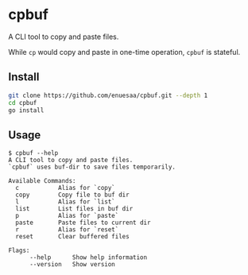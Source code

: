 # cpbuf
A CLI tool to copy and paste files. 

While `cp` would copy and paste in one-time operation, `cpbuf` is stateful.

## Install
```bash
git clone https://github.com/enuesaa/cpbuf.git --depth 1
cd cpbuf
go install
```

## Usage
```console
$ cpbuf --help
A CLI tool to copy and paste files.
`cpbuf` uses buf-dir to save files temporarily.

Available Commands:
  c           Alias for `copy`
  copy        Copy file to buf dir
  l           Alias for `list`
  list        List files in buf dir
  p           Alias for `paste`
  paste       Paste files to current dir
  r           Alias for `reset`
  reset       Clear buffered files

Flags:
      --help      Show help information
      --version   Show version
```
